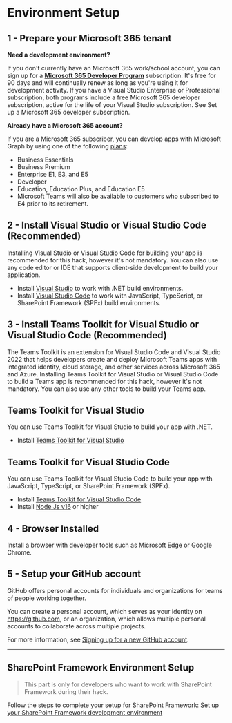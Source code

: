 # Environment Setup

## 1 - Prepare your Microsoft 365 tenant

**Need a development environment?**

If you don't currently have an Microsoft 365 work/school account, you can sign up for a **[Microsoft 365 Developer Program](https://aka.ms/m365developers)** subscription. It's free for 90 days and will continually renew as long as you're using it for development activity. If you have a Visual Studio Enterprise or Professional subscription, both programs include a free Microsoft 365 developer subscription, active for the life of your Visual Studio subscription. See Set up a Microsoft 365 developer subscription.

**Already have a Microsoft 365 account?**

If you are a Microsoft 365 subscriber, you can develop apps with Microsoft Graph by using one of the following [plans](https://www.microsoft.com/en-ww/microsoft-365/enterprise/compare-office-365-plans?rtc=1):

* Business Essentials
* Business Premium
* Enterprise E1, E3, and E5
* Developer
* Education, Education Plus, and Education E5
* Microsoft Teams will also be available to customers who subscribed to E4 prior to its retirement.

## 2 - Install Visual Studio or Visual Studio Code (Recommended)
Installing Visual Studio or Visual Studio Code for building your app is recommended for this hack, however it's not mandatory. You can also use any code editor or IDE that supports client-side development to build your application.

* Install [Visual Studio](https://visualstudio.microsoft.com/downloads/) to work with .NET build environments.
* Install [Visual Studio Code](https://code.visualstudio.com/download) to work with JavaScript, TypeScript, or SharePoint Framework (SPFx) build environments.

## 3 - Install Teams Toolkit for Visual Studio or Visual Studio Code (Recommended) 
The Teams Toolkit is an extension for Visual Studio Code and Visual Studio 2022 that helps developers create and deploy Microsoft Teams apps with integrated identity, cloud storage, and other services across Microsoft 365 and Azure. Installing Teams Toolkit for Visual Studio or Visual Studio Code to build a Teams app is recommended for this hack, however it's not mandatory. You can also use any other tools to build your Teams app.

## Teams Toolkit for Visual Studio
You can use Teams Toolkit for Visual Studio to build your app with .NET.

* Install [Teams Toolkit for Visual Studio](https://learn.microsoft.com/en-us/microsoftteams/platform/toolkit/install-teams-toolkit?tabs=vscode&pivots=visual-studio) 

## Teams Toolkit for Visual Studio Code
You can use Teams Toolkit for Visual Studio Code to build your app with JavaScript, TypeScript, or SharePoint Framework (SPFx).

* Install [Teams Toolkit for Visual Studio Code](https://learn.microsoft.com/en-us/microsoftteams/platform/toolkit/install-teams-toolkit?tabs=vscode&pivots=visual-studio-code)
* Install [Node Js v16](https://nodejs.org/download/release/v16.19.0/) or higher

## 4 - Browser Installed
Install a browser with developer tools such as Microsoft Edge or Google Chrome.

## 5 - Setup your GitHub account

GitHub offers personal accounts for individuals and organizations for teams of people working together.

You can create a personal account, which serves as your identity on <https://github.com>, or an organization, which allows multiple personal accounts to collaborate across multiple projects.

For more information, see [Signing up for a new GitHub account](https://docs.github.com/en/get-started/signing-up-for-github/signing-up-for-a-new-github-account#about-new-accounts-on-githubcom).

---

## SharePoint Framework Environment Setup
> This part is only for developers who want to work with SharePoint Framework during their hack.

Follow the steps to complete your setup for SharePoint Framework: [Set up your SharePoint Framework development environment](https://learn.microsoft.com/en-us/sharepoint/dev/spfx/set-up-your-development-environment)
